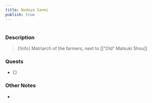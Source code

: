 ```yaml
---
title: Nadoya Sanmi
publish: true
---
```

#

### Description
> [!info] Matriarch of the farmers, next to [[“Old” Matsuki Shou]]
### Quests
- [ ] 
### Other Notes
- 